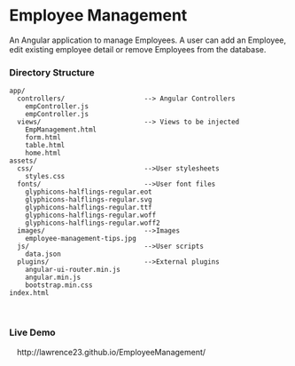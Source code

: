 <h1>Employee Management</h1>

An Angular application to manage Employees. A user can add an Employee, edit existing employee detail or remove Employees from the database.

<h3>Directory Structure</h3>

```
app/                    
  controllers/                    --> Angular Controllers
    empController.js              
    empController.js
  views/                          --> Views to be injected
    EmpManagement.html            
    form.html              
    table.html         
    home.html
assets/            
  css/                            -->User stylesheets
    styles.css
  fonts/                          -->User font files
    glyphicons-halflings-regular.eot
    glyphicons-halflings-regular.svg
    glyphicons-halflings-regular.ttf
    glyphicons-halflings-regular.woff
    glyphicons-halflings-regular.woff2
  images/                         -->Images
    employee-management-tips.jpg
  js/                             -->User scripts
    data.json
  plugins/                        -->External plugins
    angular-ui-router.min.js
    angular.min.js
    bootstrap.min.css
index.html
```
<br/>
<h3>Live Demo</h3>
&emsp;http://lawrence23.github.io/EmployeeManagement/
